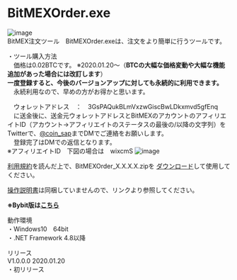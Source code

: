 # BitMEXOrder.exe
![image](https://user-images.githubusercontent.com/43275193/72883292-641fcf00-3d47-11ea-9c32-e6da08f5ae33.png)  
BitMEX注文ツール　BitMEXOrder.exeは、注文をより簡単に行うツールです。  
  
・ツール購入方法  
　価格は0.02BTCです。
※2020.01.20～（**BTCの大幅な価格変動や大幅な機能追加があった場合には改訂します**）  
**一度登録すると、今後のバージョンアップに対しても永続的に利用できます。**  
　永続利用なので、早めの方がお得かと思います。
 
　ウォレットアドレス　：　3GsPAQukBLmVxzwGiscBwLDkxmvd5gfEnq  
　に送金後に、送金元ウォレットアドレスとBitMEXのアカウントのアフィリエイトID（アカウント→アフィリエイトのステータスの最後の/以降の文字列）をTwitterで、<a href="https://twitter.com/coin_sap" target="_blank">@coin_sap</a>までDMでご連絡をお願いします。  
　登録完了はDMでの返信となります。  
  ※アフィリエイトID　下図の場合は　wixcmS
  ![image](https://user-images.githubusercontent.com/43275193/72883037-f378b280-3d46-11ea-99ac-8be3a18bb7bf.png)  
  
<a href="http://coinsap.php.xdomain.jp/bitmexorder/rule.html" target="_blank">利用規約</a>を読んだ上で、BitMEXOrder_X.X.X.X.zipを
<a href="https://github.com/GitHubCoinSap/BitMEXOrder.exe/releases/latest" target="_blank">ダウンロード</a>して使用してください。
  
<a href="http://coinsap.php.xdomain.jp/bitmexorder/index.html" target="_blank">操作説明書</a>は同梱していませんので、リンクより参照してください。

**※Bybit版は<a href="https://github.com/GitHubCoinSap/BybitOrder.exe" target="_blank">こちら</a>**  
  
動作環境  
・Windows10　64bit  
・.NET Framework 4.8以降  

リリース  
V1.0.0.0  2020.01.20  
・初リリース  
